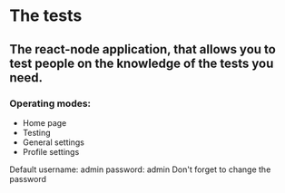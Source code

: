 # The tests

## The react-node application, that allows you to test people on the knowledge of the tests you need. 

### Operating modes:

* Home page
* Testing
* General settings 
* Profile settings

Default 
username: admin
password: admin
Don't forget to change the password